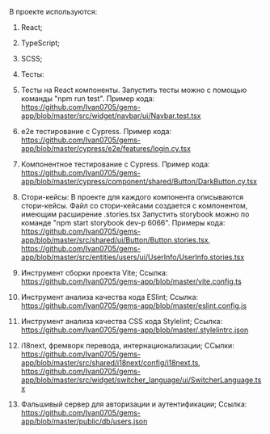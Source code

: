 В проекте используются:
1. React;
2. TypeScript;
3. SCSS;
4. Тесты:
  1. Тесты на React компоненты.
     Запустить тесты можно с помощью команды "npm run test".
     Пример кода: https://github.com/Ivan0705/gems-app/blob/master/src/widget/navbar/ui/Navbar.test.tsx

  2. e2e тестирование с Cypress.
     Пример кода: https://github.com/Ivan0705/gems-app/blob/master/cypress/e2e/features/login.cy.tsx

  3. Компонентное тестирование с Cypress.
     Пример кода: https://github.com/Ivan0705/gems-app/blob/master/cypress/component/shared/Button/DarkButton.cy.tsx

5. Стори-кейсы:
    В проекте для каждого компонента описываются стори-кейсы.
    Файл со стори-кейсами создается с компонентом, имеющим расширение .stories.tsx
    Запустить storybook можно по команде "npm start storybook dev-p 6066".
    Примеры кода: https://github.com/Ivan0705/gems-app/blob/master/src/shared/ui/Button/Button.stories.tsx,
    https://github.com/Ivan0705/gems-app/blob/master/src/entities/users/ui/UserInfo/UserInfo.stories.tsx

6. Инструмент сборки проекта Vite;
    Ссылка: https://github.com/Ivan0705/gems-app/blob/master/vite.config.ts

7. Инструмент анализа качества кода ESlint;
    Ссылка: https://github.com/Ivan0705/gems-app/blob/master/eslint.config.js

8. Инструмент анализа качества CSS кода Stylelint;
    Ссылка: https://github.com/Ivan0705/gems-app/blob/master/.stylelintrc.json

9. i18next, фремворк перевода, интернационализации;
    ССылки: https://github.com/Ivan0705/gems-app/blob/master/src/shared/i18next/config/i18next.ts,
    https://github.com/Ivan0705/gems-app/blob/master/src/widget/switcher_language/ui/SwitcherLanguage.tsx

10. Фальшивый сервер для авторизации и аутентификации;
    Ссылка: https://github.com/Ivan0705/gems-app/blob/master/public/db/users.json
